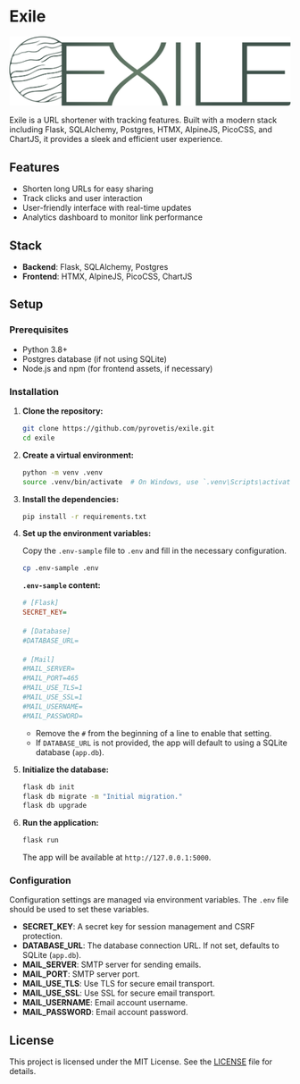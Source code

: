 # Exile

<picture>
  <source media="(prefers-color-scheme: dark)" srcset="/exile/static/images/exile/light.svg">
  <img alt="Exile logo" src="/exile/static/images/exile/dark.svg">
</picture>

Exile is a URL shortener with tracking features. Built with a modern stack including Flask, SQLAlchemy, Postgres, HTMX,
AlpineJS, PicoCSS, and ChartJS, it provides a sleek and efficient user experience.

## Features

- Shorten long URLs for easy sharing
- Track clicks and user interaction
- User-friendly interface with real-time updates
- Analytics dashboard to monitor link performance

## Stack

- **Backend**: Flask, SQLAlchemy, Postgres
- **Frontend**: HTMX, AlpineJS, PicoCSS, ChartJS

## Setup

### Prerequisites

- Python 3.8+
- Postgres database (if not using SQLite)
- Node.js and npm (for frontend assets, if necessary)

### Installation

1. **Clone the repository:**

    ```bash
    git clone https://github.com/pyrovetis/exile.git
    cd exile
    ```

2. **Create a virtual environment:**

    ```bash
    python -m venv .venv
    source .venv/bin/activate  # On Windows, use `.venv\Scripts\activate`
    ```

3. **Install the dependencies:**

    ```bash
    pip install -r requirements.txt
    ```

4. **Set up the environment variables:**

   Copy the `.env-sample` file to `.env` and fill in the necessary configuration.

    ```bash
    cp .env-sample .env
    ```

   **`.env-sample` content:**

    ```ini
    # [Flask]
    SECRET_KEY=

    # [Database]
    #DATABASE_URL=

    # [Mail]
    #MAIL_SERVER=
    #MAIL_PORT=465
    #MAIL_USE_TLS=1
    #MAIL_USE_SSL=1
    #MAIL_USERNAME=
    #MAIL_PASSWORD=
    ```

    - Remove the `#` from the beginning of a line to enable that setting.
    - If `DATABASE_URL` is not provided, the app will default to using a SQLite database (`app.db`).

5. **Initialize the database:**

    ```bash
    flask db init
    flask db migrate -m "Initial migration."
    flask db upgrade
    ```

6. **Run the application:**

    ```bash
    flask run
    ```

   The app will be available at `http://127.0.0.1:5000`.

### Configuration

Configuration settings are managed via environment variables. The `.env` file should be used to set these variables.

- **SECRET_KEY**: A secret key for session management and CSRF protection.
- **DATABASE_URL**: The database connection URL. If not set, defaults to SQLite (`app.db`).
- **MAIL_SERVER**: SMTP server for sending emails.
- **MAIL_PORT**: SMTP server port.
- **MAIL_USE_TLS**: Use TLS for secure email transport.
- **MAIL_USE_SSL**: Use SSL for secure email transport.
- **MAIL_USERNAME**: Email account username.
- **MAIL_PASSWORD**: Email account password.

## License

This project is licensed under the MIT License. See the [LICENSE](LICENSE) file for details.
